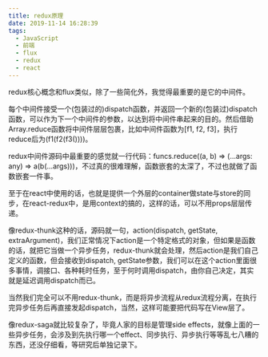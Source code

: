 ```yaml
---
title: redux原理
date: 2019-11-14 16:28:39
tags:
  - JavaScript
  - 前端
  - flux
  - redux
  - react
---
```


redux核心概念和flux类似，除了一些简化外，我觉得最重要的是它的中间件。

每个中间件接受一个(包装过的)dispatch函数，并返回一个新的(包装过)dispatch函数，可以作为下一个中间件的参数，以达到将中间件串起来的目的。然后借助Array.reduce函数将中间件层层包裹，比如中间件函数为[f1, f2, f3]，执行reduce后为(f1(f2(f3())))。

redux中间件源码中最重要的感觉就一行代码：funcs.reduce((a, b) => (...args: any) => a(b(...args)))，不过真的很难理解，函数嵌套的太深了，不过也就做了函数嵌套一件事。

至于在react中使用的话，也就是提供一个外层的container做state与store的同步，在react-redux中，是用context的搞的，这样的话，可以不用props层层传递。

像redux-thunk这种的话，源码就一句，action(dispatch, getState, extraArgument)，我们正常情况下action是一个特定格式的对象，但如果是函数的话，就把它当做一个异步任务，redux-thunk就会处理，然后action是我们自己定义的函数，但会接收到dispatch, getState参数，我们可以在这个action里面很多事情，调接口、各种耗时任务，至于何时调用dispatch，由你自己决定，其实就是延迟调用dispatch而已。

当然我们完全可以不用redux-thunk，而是将异步流程从redux流程分离，在执行完异步任务后再直接发起dispatch，当然，这样可能要把代码写在View层了。

像redux-saga就比较复杂了，毕竟人家的目标是管理side effects，就像上面的一些异步任务，会涉及到先执行哪一个effect、同步执行、异步执行等等乱七八糟的东西，还没仔细看，等研究后单独记录下。